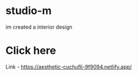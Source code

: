 # studio-m 
   im  created a interior design 

# Click here 

   Link - https://aesthetic-cuchufli-9f9094.netlify.app/

